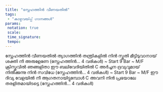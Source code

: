 ```yaml
---
title: "സ്നേഹത്തിൻ വീണയതിൽ"
tags:
 - "കാഴ്ചവയ്‍പ്പ് ഗാനങ്ങൾ"
params:
 notation: true
 scale: 
 time_signature: 
 tempo: 
---
```

സ്നേഹത്തിൻ വീണയതിൽ
ത്യാഗത്തിൻ തന്ത്രികളിൽ
നിൻ സ്തുതി മീട്ടിടുവാനായ്
ശക്തി നീ അരുളേണേ
(സ്നേഹത്തിൻ... 4 വരികൾ)
~ Start 9 Bar ~
M/F
ക്രിസ്തുവിൽ ഞങ്ങളിതാ
ഈ ബലിവേദിയിതിൽ
C
അർച്ചന ദ്രവ്യവുമായ്
നിൽക്കുന്നു നിൻ സവിധേ
(സ്നേഹത്തിൻ... 4 വരികൾ)
~ Start 9 Bar ~
M/F
ഈ ദിവ്യ വേളയിൽ നീ
ആഗതനായിട്ടുമ്പോൾ
C
അവനി നിൻ പ്രഭയാലേ
തരളിതമായിടട്ടെ
(സ്നേഹത്തിൻ... 4 വരികൾ)
